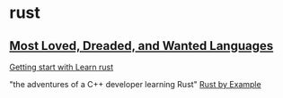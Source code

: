 # rust
## [Most Loved, Dreaded, and Wanted Languages](https://insights.stackoverflow.com/survey/2019)
[Getting start with Learn rust](https://kennykerr.ca/2019/11/18/rust-getting-started/)

"the adventures of a C++ developer learning Rust"
[Rust by Example](https://doc.rust-lang.org/rust-by-example/)
